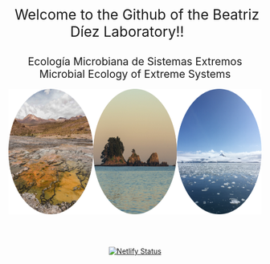 <h1 style="font-weight:normal" align="center">
  &nbsp;Welcome to the Github of the Beatriz Díez Laboratory!! &nbsp; &nbsp;
</h1>

<h2 style="font-weight:normal" align="center">
Ecología Microbiana de Sistemas Extremos <br> Microbial Ecology of Extreme Systems
</h2>

<div align="center">
<img height="250" src="https://github.com/BDiezLab/BDiezLab/blob/main/img/BDiezLab.png" />
</div>

<br><br>

<div align="center">
  
[![Netlify Status](https://api.netlify.com/api/v1/badges/d2485702-db4f-4725-8c44-adcb4b65f767/deploy-status)](https://app.netlify.com/sites/bdiezlab/deploys)

</div>

